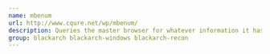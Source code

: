 ```yaml
---
name: mbenum
url: http://www.cqure.net/wp/mbenum/
description: Queries the master browser for whatever information it has registered.
group: blackarch blackarch-windows blackarch-recon
---
```

